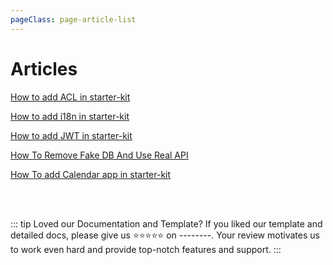 ```yaml
---
pageClass: page-article-list
---
```


# Articles <Badge text="new" />

[How to add ACL in starter-kit](/articles/how-to-add-acl-in-starter-kit.md)

[How to add i18n in starter-kit](/articles/how-to-add-i18n-in-starter-kit.md)

[How to add JWT in starter-kit](/articles/how-to-add-jwt-in-starter-kit.md)

[How To Remove Fake DB And Use Real API](/articles/how-to-remove-fake-db-and-use-real-api.md)

[How To add Calendar app in starter-kit](/articles/how-to-add-calendar-app-in-starter-kit.md)



<br />
<br />

::: tip Loved our Documentation and Template?
If you liked our template and detailed docs, please give us ⭐⭐⭐⭐⭐ on --------. Your review motivates us to work even hard and provide top-notch features and support.
:::
